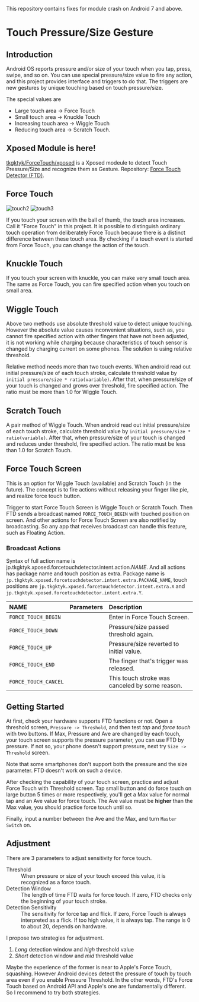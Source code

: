 This repository contains fixes for module crash on Android 7 and above.

# Touch Pressure/Size Gesture

## Introduction
Android OS reports pressure and/or size of your touch when you tap, press, swipe, and so on.
You can use special pressure/size value to fire any action, and this project provides interface and triggers to do that.
The triggers are new gestures by unique touching based on touch pressure/size.

The special values are

*  Large touch area -> Force Touch
*  Small touch area -> Knuckle Touch
*  Increasing touch area -> Wiggle Touch
*  Reducing touch area -> Scratch Touch.

## Xposed Module is here!
[tkgktyk/ForceTouch/xposed](xposed) is a Xposed modeule to detect Touch Pressure/Size and recognize them as Gesture.
Repository: [Force Touch Detector (FTD)](http://repo.xposed.info/module/jp.tkgktyk.xposed.forcetouchdetector).

## Force Touch
![touch2](art/touch2.png)
![touch3](art/touch3.png)

If you touch your screen with the ball of thumb, the touch area increases.
Call it "Force Touch" in this project.
It is possible to distinguish ordinary touch operation from deliberately Force Touch because there is a distinct difference between these touch area.
By checking if a touch event is started from Force Touch, you can change the action of the touch.

## Knuckle Touch
If you touch your screen with knuckle, you can make very small touch area.
The same as Force Touch, you can fire specified action when you touch on small area.

## Wiggle Touch
Above two methods use absolute threshold value to detect unique touching.
However the absolute value causes inconvenient situations, such as, you cannot fire specified action with other fingers that have not been adjusted, it is not working while charging because characteristics of touch sensor is changed by charging current on some phones.
The solution is using relative threshold.

Relative method needs more than two touch events.
When android read out initial pressure/size of each touch stroke, calculate threshold value by `initial pressure/size * ratio(variable)`.
After that, when pressure/size of your touch is changed and grows over threshold, fire specified action.
The ratio must be more than 1.0 for Wiggle Touch.

## Scratch Touch
A pair method of Wiggle Touch.
When android read out initial pressure/size of each touch stroke, calculate threshold value by `initial pressure/size * ratio(variable)`.
After that, when pressure/size of your touch is changed and reduces under threshold, fire specified action.
The ratio must be less than 1.0 for Scratch Touch.

## Force Touch Screen
This is an option for Wiggle Touch (available) and Scratch Touch (in the future).
The concept is to fire actions without releasing your finger like pie, and realize force touch button.

Trigger to start Force Touch Screen is Wiggle Touch or Scratch Touch.
Then FTD sends a broadcast named `FORCE_TOUCH_BEGIN` with touched position on screen.
And other actions for Force Touch Screen are also notified by broadcasting.
So any app that receives broadcast can handle this feature, such as Floating Action.

### Broadcast Actions
Syntax of full action name is jp.tkgktyk.xposed.forcetouchdetector.intent.action._NAME_.
And all actions has package name and touch position as extra.
Package name is `jp.tkgktyk.xposed.forcetouchdetector.intent.extra.PACKAGE_NAME`, touch positions are `jp.tkgktyk.xposed.forcetouchdetector.intent.extra.X` and `jp.tkgktyk.xposed.forcetouchdetector.intent.extra.Y`.

| NAME | Parameters | Description|
|:-----|:-----------|:-----------|
|`FORCE_TOUCH_BEGIN`||Enter in Force Touch Screen.|
|`FORCE_TOUCH_DOWN`||Pressure/size passed threshold again.|
|`FORCE_TOUCH_UP`||Pressure/size reverted to initial value.|
|`FORCE_TOUCH_END`||The finger that's trigger was released.|
|`FORCE_TOUCH_CANCEL`||This touch stroke was canceled by some reason.|

## Getting Started
At first, check your hardware supports FTD functions or not.
Open a threshold screen, `Pressure -> Threshold`, and then test *tap* and *force touch* with two buttons.
If Max, Pressure and Ave are changed by each touch, your touch screen supports the pressure parameter, you can use FTD by pressure.
If not so, your phone doesn't support pressure, next try `Size -> Threshold` screen.

Note that some smartphones don't support both the pressure and the size parameter.
FTD doesn't work on such a device.

After checking the capability of your touch screen, practice and adjust Force Touch with Threshold screen.
Tap small button and do force touch on large button 5 times or more respectively, you'll get a Max value for normal tap and an Ave value for force touch.
The Ave value must be **higher** than the Max value, you should practice force touch until so.

Finally, input a number between the Ave and the Max, and turn `Master Switch` on.

## Adjustment
There are 3 parameters to adjust sensitivity for force touch.

<dl>
  <dt>Threshold</dt>
    <dd>When pressure or size of your touch exceed this value, it is recognized as a force touch.</dd>
  <dt>Detection Window</dt>
    <dd>The length of time FTD waits for force touch. If zero, FTD checks only the beginning of your touch stroke.</dd>
  <dt>Detection Sensitivity</dt>
    <dd>The sensitivity for force tap and flick. If zero, Force Touch is always interpreted as a flick. If too high value, it is always tap. The range is 0 to about 20, depends on hardware.</dd>
</dl>

I propose two strategies for adjustment.

1. *Long* detection window and *high* threshold value
1. *Short* detection window and *mid* threshold value

Maybe the experience of the former is near to Apple's Force Touch, squashing.
However Android devices detect the pressure of touch by touch area even if you enable Pressure Threshold.
In the other words, FTD's Force Touch based on Android API and Apple's one are fundamentally different.
So I recommend to try both strategies.
